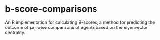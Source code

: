 # b-score-comparisons
An R implementation for calculating B-scores, a method for predicting the outcome of pairwise comparisons of agents based on the eigenvector centrality.
